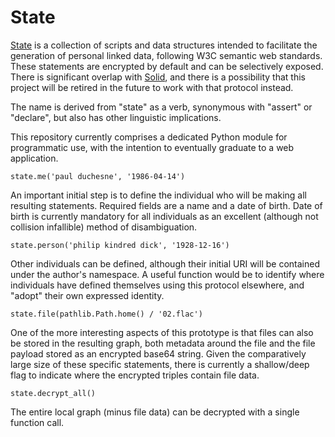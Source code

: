 # State

[State](https://github.com/paulduchesne/state) is a collection of scripts and data structures intended to facilitate the generation of personal linked data, following W3C semantic web standards. These statements are encrypted by default and can be selectively exposed. There is significant overlap with [Solid](https://solidproject.org/), and there is a possibility that this project will be retired in the future to work with that protocol instead.

The name is derived from "state" as a verb, synonymous with "assert" or "declare", but also has other linguistic implications.

This repository currently comprises a dedicated Python module for programmatic use, with the intention to eventually graduate to a web application.

`state.me('paul duchesne', '1986-04-14')`

An important initial step is to define the individual who will be making all resulting statements. Required fields are a name and a date of birth. Date of birth is currently mandatory for all individuals as an excellent (although not collision infallible) method of disambiguation.

`state.person('philip kindred dick', '1928-12-16')`

Other individuals can be defined, although their initial URI will be contained under the author's namespace. A useful function would be to identify where individuals have defined themselves using this protocol elsewhere, and "adopt" their own expressed identity.

`state.file(pathlib.Path.home() / '02.flac')`

One of the more interesting aspects of this prototype is that files can also be stored in the resulting graph, both metadata around the file and the file payload stored as an encrypted base64 string. Given the comparatively large size of these specific statements, there is currently a shallow/deep flag to indicate where the encrypted triples contain file data.

`state.decrypt_all()`

The entire local graph (minus file data) can be decrypted with a single function call.
